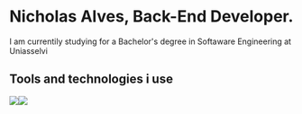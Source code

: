 # Nicholas Alves, Back-End Developer.

I am currentily studying for a Bachelor's degree in Softaware Engineering at Uniasselvi

## Tools and technologies i use 
![](https://cdn.icon-icons.com/icons2/2699/PNG/96/golang_logo_icon_171073.png)![](https://dwglogo.com/wp-content/uploads/2017/09/Postgresql_logo.png)
